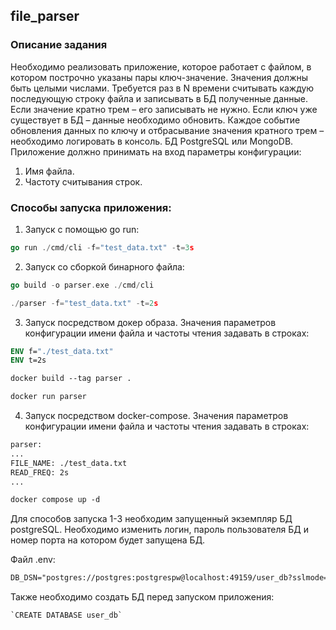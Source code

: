 ## file_parser

### Описание задания
Необходимо реализовать приложение, которое работает с файлом, в котором построчно указаны пары ключ-значение. Значения должны быть целыми числами.
Требуется раз в N времени считывать каждую последующую строку файла и записывать в БД полученные данные. Если значение кратно трем – его записывать не нужно.
Если ключ уже существует в БД – данные необходимо обновить.
Каждое событие обновления данных по ключу и отбрасывание значения кратного трем – необходимо логировать в консоль.
БД PostgreSQL или MongoDB.
Приложение должно принимать на вход параметры конфигурации:
1. Имя файла.
2. Частоту считывания строк.

### Способы запуска приложения:
1. Запуск с помощью go run:

```go
go run ./cmd/cli -f="test_data.txt" -t=3s
```
2. Запуск со сборкой бинарного файла:

```go
go build -o parser.exe ./cmd/cli
```

```go
./parser -f="test_data.txt" -t=2s
```


3. Запуск посредством докер образа. Значения параметров конфигурации
имени файла и частоты чтения задавать в строках:
```dockerfile
ENV f="./test_data.txt"
ENV t=2s
```
```dockerfile
docker build --tag parser .
```
```dockerfile
docker run parser
```

4. Запуск посредством docker-compose. Значения параметров конфигурации
имени файла и частоты чтения задавать в строках:
```dockerfile
parser:
...
FILE_NAME: ./test_data.txt
READ_FREQ: 2s
...
```
```dockerfile
docker compose up -d
```

 Для способов запуска 1-3 необходим запущенный экземпляр БД postgreSQL.
Необходимо изменить логин, пароль пользователя БД и номер порта на котором будет запущена БД.

Файл .env:
```markdown
DB_DSN="postgres://postgres:postgrespw@localhost:49159/user_db?sslmode=disable"
```
Также необходимо создать БД перед запуском приложения:
```postgresql
`CREATE DATABASE user_db`
```